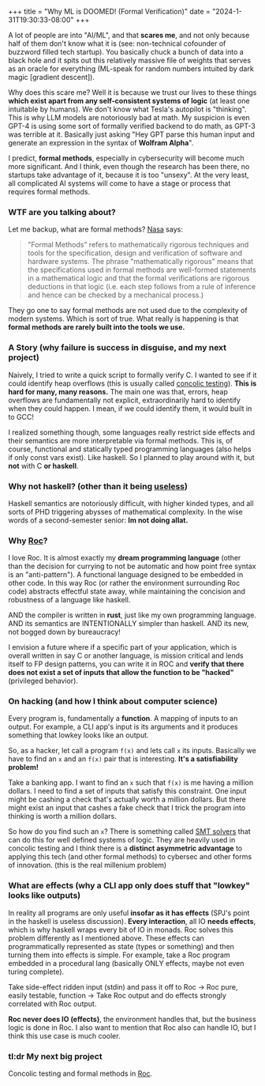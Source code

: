 ﻿+++
title = "Why ML is DOOMED! (Formal Verification)" 
date = "2024-1-31T19:30:33-08:00" 
+++

A lot of people are into "AI/ML", and that **scares me**, and not only because half of them don't know what it is (see: non-technical cofounder of buzzword filled tech startup). You basically chuck a bunch of data into a black hole and it spits out this relatively massive file of weights that serves as an oracle for everything (ML-speak for random numbers intuited by dark magic [gradient descent]). 

Why does this scare me? Well it is because we trust our lives to these things **which exist apart from any self-consistent systems of logic** (at least one intuitable by humans). We don't know what Tesla's autopilot is "thinking". This is why LLM models are notoriously bad at math. My suspicion is even GPT-4 is using some sort of formally verified backend to do math, as GPT-3 was terrible at it. Basically just asking "Hey GPT parse this human input and generate an expression in the syntax of **Wolfram Alpha**". 

I predict, **formal methods**, especially in cybersecurity will become much more significant. And I think, even though the research has been there, no startups take advantage of it, because it is too "unsexy". At the very least, all complicated AI systems will come to have a stage or process that requires formal methods. 
### WTF are you talking about? 
Let me backup, what are formal methods? [Nasa](https://shemesh.larc.nasa.gov/fm/fm-what.html) says:

> "Formal Methods" refers to mathematically rigorous techniques and tools for the specification, design and verification of software and hardware systems. The phrase "mathematically rigorous" means that the specifications used in formal methods are well-formed statements in a mathematical logic and that the formal verifications are rigorous deductions in that logic (i.e. each step follows from a rule of inference and hence can be checked by a mechanical process.)

They go one to say formal methods are not used due to the complexity of modern systems. Which is sort of true. What really is happening is that **formal methods are rarely built into the tools we use.** 
### A Story (why failure is success in disguise, and my next project)   
Naively, I tried to write a quick script to formally verify C. I wanted to see if it could identify heap overflows (this is usually called [concolic testing](https://en.wikipedia.org/wiki/Concolic_testing#:~:text=Concolic%20testing%20%28a%20portmanteau%20of,testing%20on%20particular%20inputs%29%20path.)). **This is hard for many, many reasons.** The main one was that, errors, heap overflows are fundamentally not explicit, extraordinarily hard to identify when they could happen. I mean, if we could identify them, it would built in to GCC! 

I realized something though, some languages really restrict side effects and their semantics are more interpretable via formal methods. This is, of course, functional and statically typed programming languages (also helps if only const vars exist). Like haskell. So I planned to play around with it, but **not** with C **or haskell**.

### Why not haskell? (other than it being [useless](https://www.youtube.com/watch?v=iSmkqocn0oQ&pp=ygUSaGFza2VsbCBpcyB1c2VsZXNz))
Haskell semantics are notoriously difficult, with higher kinded types, and all sorts of PHD triggering abysses of mathematical complexity. In the wise words of a second-semester senior: **Im not doing allat.** 

### Why [Roc](https://www.roc-lang.org/)?
I love Roc. It is almost exactly my **dream programming language** (other than the decision for currying to not be automatic and how point free syntax is an "anti-pattern"). A functional language designed to be embedded in other code. In this way Roc (or rather the environment surrounding Roc code) abstracts effectful state away, while maintaining the concision and robustness of a language like haskell. 

AND the compiler is written in **rust**, just like my own programming language. AND its semantics are INTENTIONALLY simpler than haskell. AND its new, not bogged down by bureaucracy! 

I envision a future where if a specific part of your application, which is overall written in say C or another language, is mission critical and lends itself to FP design patterns, you can write it in ROC and **verify that there does not exist a set of inputs that allow the function to be "hacked"** (privileged behavior). 

### On hacking (and how I think about computer science)
Every program is, fundamentally a **function**. A mapping of inputs to an output. For example, a CLI app's input is its arguments and it produces something that lowkey looks like an output. 

So, as a hacker, let call a program `f(x)` and lets call `x` its inputs. Basically we have to find an `x` and an `f(x)` pair that is interesting. **It's a satisfiability problem!** 

Take a banking app. I want to find an `x` such that `f(x)` is me having a million dollars. I need to find a set of inputs that satisfy this constraint. One input might be cashing a check that's actually worth a million dollars. But there might exist  an input that cashes a fake check that I trick the program into thinking is worth a million dollars. 

So how do you find such an `x`? There is something called [SMT solvers](https://en.wikipedia.org/wiki/Satisfiability_modulo_theories) that can do this for well defined systems of logic. They are heavily used in concolic testing and I think there is a **distinct asymmetric advantage** to applying this tech (and other formal methods) to cybersec and other forms of innovation. (this is the real millenium problem)

### What are effects (why a CLI app only does stuff that "lowkey" looks like outputs) 
In reality all programs are only useful **insofar as it has effects** (SPJ's point in the haskell is useless discussion). **Every interaction**, all IO **needs effects**, which is why haskell wraps every bit of IO in monads. Roc solves this problem differently as I mentioned above. These effects can programmatically represented as state (types or something) and then turning them into effects is simple.  For example, take a Roc program embedded in a procedural lang (basically ONLY effects, maybe not even turing complete). 

Take side-effect ridden input (stdin) and pass it off to Roc -> Roc pure, easily testable, function -> Take Roc output and do effects strongly correlated with Roc output.   

**Roc never does IO (effects)**, the environment handles that, but the business logic is done in Roc. I also want to mention that Roc also can handle IO, but I think this use case is much cooler. 

### tl:dr My next big project 
Concolic testing and formal methods in [Roc](https://www.roc-lang.org/). 
